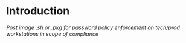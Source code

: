 # Introduction

_Post image .sh or .pkg for password policy enforcement on tech/prod workstations in scope of compliance_
